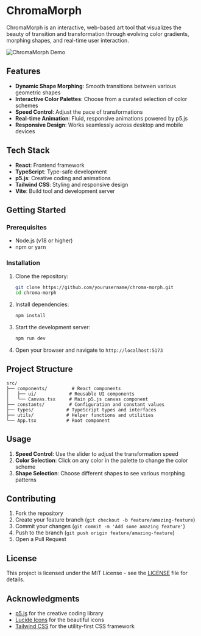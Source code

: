 # ChromaMorph

ChromaMorph is an interactive, web-based art tool that visualizes the beauty of transition and transformation through evolving color gradients, morphing shapes, and real-time user interaction.

![ChromaMorph Demo](https://images.unsplash.com/photo-1550859492-d5da9d8e45f3?auto=format&fit=crop&q=80&w=2000)

## Features

- **Dynamic Shape Morphing**: Smooth transitions between various geometric shapes
- **Interactive Color Palettes**: Choose from a curated selection of color schemes
- **Speed Control**: Adjust the pace of transformations
- **Real-time Animation**: Fluid, responsive animations powered by p5.js
- **Responsive Design**: Works seamlessly across desktop and mobile devices

## Tech Stack

- **React**: Frontend framework
- **TypeScript**: Type-safe development
- **p5.js**: Creative coding and animations
- **Tailwind CSS**: Styling and responsive design
- **Vite**: Build tool and development server

## Getting Started

### Prerequisites

- Node.js (v18 or higher)
- npm or yarn

### Installation

1. Clone the repository:
   ```bash
   git clone https://github.com/yourusername/chroma-morph.git
   cd chroma-morph
   ```

2. Install dependencies:
   ```bash
   npm install
   ```

3. Start the development server:
   ```bash
   npm run dev
   ```

4. Open your browser and navigate to `http://localhost:5173`

## Project Structure

```
src/
├── components/         # React components
│   ├── ui/            # Reusable UI components
│   └── Canvas.tsx     # Main p5.js canvas component
├── constants/         # Configuration and constant values
├── types/            # TypeScript types and interfaces
├── utils/            # Helper functions and utilities
└── App.tsx           # Root component
```

## Usage

1. **Speed Control**: Use the slider to adjust the transformation speed
2. **Color Selection**: Click on any color in the palette to change the color scheme
3. **Shape Selection**: Choose different shapes to see various morphing patterns

## Contributing

1. Fork the repository
2. Create your feature branch (`git checkout -b feature/amazing-feature`)
3. Commit your changes (`git commit -m 'Add some amazing feature'`)
4. Push to the branch (`git push origin feature/amazing-feature`)
5. Open a Pull Request

## License

This project is licensed under the MIT License - see the [LICENSE](LICENSE) file for details.

## Acknowledgments

- [p5.js](https://p5js.org/) for the creative coding library
- [Lucide Icons](https://lucide.dev/) for the beautiful icons
- [Tailwind CSS](https://tailwindcss.com/) for the utility-first CSS framework